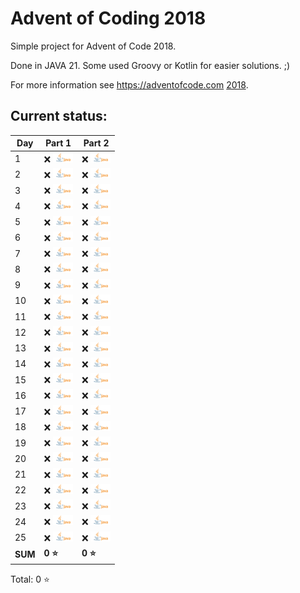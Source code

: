 # Advent of Coding 2018

Simple project for Advent of Code 2018.

Done in JAVA 21. Some used Groovy or Kotlin for easier solutions. ;)

For more information see https://adventofcode.com [2018](https://adventofcode.com/2018).

## Current status:

| Day     | Part 1                      | Part 2                      |
|---------|-----------------------------|-----------------------------|
| 1       | ❌ ![JAVA](../img/java.png)  | ❌ ![JAVA](../img/java.png)  |
| 2       | ❌ ![JAVA](../img/java.png)  | ❌ ![JAVA](../img/java.png)  |
| 3       | ❌ ![JAVA](../img/java.png)  | ❌ ![JAVA](../img/java.png)  |
| 4       | ❌ ![JAVA](../img/java.png)  | ❌ ![JAVA](../img/java.png)  |
| 5       | ❌ ![JAVA](../img/java.png)  | ❌ ![JAVA](../img/java.png)  |
| 6       | ❌ ![JAVA](../img/java.png)  | ❌ ![JAVA](../img/java.png)  |
| 7       | ❌ ![JAVA](../img/java.png)  | ❌ ![JAVA](../img/java.png)  |
| 8       | ❌ ![JAVA](../img/java.png)  | ❌ ![JAVA](../img/java.png)  |
| 9       | ❌ ![JAVA](../img/java.png)  | ❌ ![JAVA](../img/java.png)  |
| 10      | ❌ ![JAVA](../img/java.png)  | ❌ ![JAVA](../img/java.png)  |
| 11      | ❌ ![JAVA](../img/java.png)  | ❌ ![JAVA](../img/java.png)  |
| 12      | ❌ ![JAVA](../img/java.png)  | ❌ ![JAVA](../img/java.png)  |
| 13      | ❌ ![JAVA](../img/java.png)  | ❌ ![JAVA](../img/java.png)  |
| 14      | ❌ ![JAVA](../img/java.png)  | ❌ ![JAVA](../img/java.png)  |
| 15      | ❌ ![JAVA](../img/java.png)  | ❌ ![JAVA](../img/java.png)  |
| 16      | ❌ ![JAVA](../img/java.png)  | ❌ ![JAVA](../img/java.png)  |
| 17      | ❌ ![JAVA](../img/java.png)  | ❌ ![JAVA](../img/java.png)  |
| 18      | ❌ ![JAVA](../img/java.png)  | ❌ ![JAVA](../img/java.png)  |
| 19      | ❌ ![JAVA](../img/java.png)  | ❌ ![JAVA](../img/java.png)  |
| 20      | ❌ ![JAVA](../img/java.png)  | ❌ ![JAVA](../img/java.png)  |
| 21      | ❌ ![JAVA](../img/java.png)  | ❌ ![JAVA](../img/java.png)  |
| 22      | ❌ ![JAVA](../img/java.png)  | ❌ ![JAVA](../img/java.png)  |
| 23      | ❌ ![JAVA](../img/java.png)  | ❌ ![JAVA](../img/java.png)  |
| 24      | ❌ ![JAVA](../img/java.png)  | ❌ ![JAVA](../img/java.png)  |
| 25      | ❌ ![JAVA](../img/java.png)  | ❌ ![JAVA](../img/java.png)  |
| **SUM** | **0 ⭐**                     | **0 ⭐**                     |

Total: 0 ⭐
